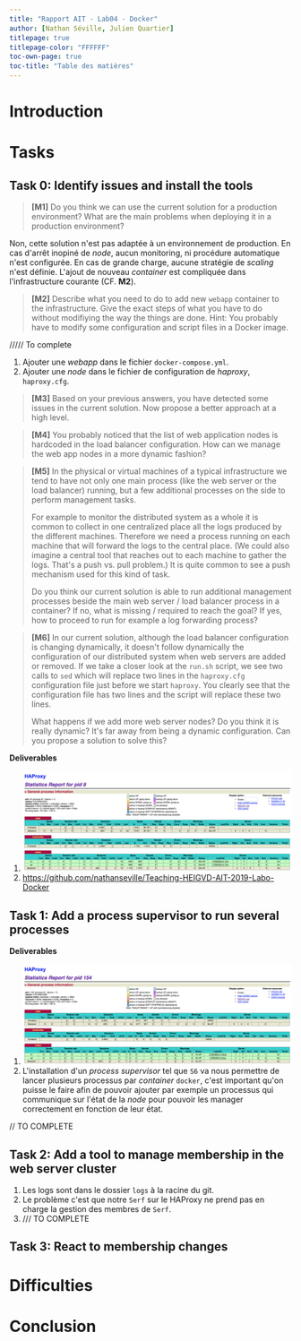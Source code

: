 ```yaml
---
title: "Rapport AIT - Lab04 - Docker"
author: [Nathan Séville, Julien Quartier]
titlepage: true
titlepage-color: "FFFFFF"
toc-own-page: true
toc-title: "Table des matières"
---
```




# Introduction



# Tasks

## Task 0: Identify issues and install the tools

> **[M1]** Do you think we can use the current solution for a production environment? What are the main problems when deploying it in a production environment?

Non, cette solution n'est pas adaptée à un environnement de production. En cas d'arrêt inopiné de *node*, aucun monitoring, ni procédure automatique n'est configurée. En cas de grande charge, aucune stratégie de *scaling* n'est définie. L'ajout de nouveau *container* est compliquée dans l'infrastructure courante (CF. **M2**).



> **[M2]** Describe what you need to do to add new `webapp` container to the infrastructure. Give the exact steps of what you have to do without modifiying the way the things are done. Hint: You probably have to modify some configuration and script files in a Docker image.

///// To complete

1. Ajouter une *webapp* dans le fichier `docker-compose.yml`.
2. Ajouter une *node* dans le fichier de configuration de *haproxy*, `haproxy.cfg`.



> **[M3]** Based on your previous answers, you have detected some issues in the current solution. Now propose a better approach at a high level.



> **[M4]** You probably noticed that the list of web application nodes is hardcoded in the load balancer configuration. How can we manage the web app nodes in a more dynamic fashion?



> **[M5]** In the physical or virtual machines of a typical infrastructure we tend to have not only one main process (like the web server or the load balancer) running, but a few additional processes on the side to perform management tasks.
>
> For example to monitor the distributed system as a whole it is common to collect in one centralized place all the logs produced by the different machines. Therefore we need a process running on each machine that will forward the logs to the central place. (We could also imagine a central tool that reaches out to each machine to gather the logs. That's a push vs. pull problem.) It is quite common to see a push mechanism used for this kind of task.
>
> Do you think our current solution is able to run additional management processes beside the main web server / load balancer process in a container? If no, what is missing / required to reach the goal? If yes, how to proceed to run for example a log forwarding process?



> **[M6]** In our current solution, although the load balancer configuration is changing dynamically, it doesn't follow dynamically the configuration of our distributed system when web servers are added or removed. If we take a closer look at the `run.sh` script, we see two calls to `sed` which will replace two lines in the `haproxy.cfg` configuration file just before we start `haproxy`. You clearly see that the configuration file has two lines and the script will replace these two lines.
>
> What happens if we add more web server nodes? Do you think it is really dynamic? It's far away from being a dynamic configuration. Can you propose a solution to solve this?



**Deliverables**

1. ![HAProxy Stat](img/T0_haproxystat.png)
2. https://github.com/nathanseville/Teaching-HEIGVD-AIT-2019-Labo-Docker



## Task 1: Add a process supervisor to run several processes

**Deliverables**

1. ![HAProxy Stat Backend](img/T1_haproxystat.png)
2. L'installation d'un *process supervisor* tel que `S6` va nous permettre de lancer plusieurs processus par *container* `docker`, c'est important qu'on puisse le faire afin de pouvoir ajouter par exemple un processus qui communique sur l'état de la *node* pour pouvoir les manager correctement en fonction de leur état.

// TO COMPLETE



## Task 2: Add a tool to manage membership in the web server cluster

1. Les logs sont dans le dossier `logs` à la racine du git.
2. Le problème c'est que notre `Serf` sur le HAProxy ne prend pas en charge la gestion des membres de `Serf`.
3. /// TO COMPLETE



## Task 3: React to membership changes



# Difficulties



# Conclusion


